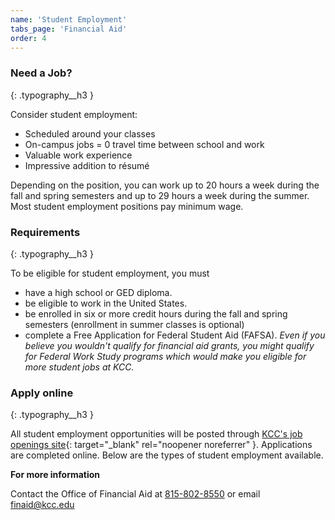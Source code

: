 ```yaml
---
name: 'Student Employment'
tabs_page: 'Financial Aid'
order: 4
---
```


### Need a Job?
{: .typography__h3 }

Consider student employment:

- Scheduled around your classes
- On-campus jobs = 0 travel time between school and work
- Valuable work experience
- Impressive addition to résumé

Depending on the position, you can work up to 20 hours a week during the fall and spring semesters and up to 29 hours a week during the summer. Most student employment positions pay minimum wage.

### Requirements
{: .typography__h3 }

To be eligible for student employment, you must

- have a high school or GED diploma.
- be eligible to work in the United States.
- be enrolled in six or more credit hours during the fall and spring semesters (enrollment in summer classes is optional)
- complete a Free Application for Federal Student Aid (FAFSA). _Even if you believe you wouldn't qualify for financial aid grants, you might qualify for Federal Work Study programs which would make you eligible for more student jobs at KCC._

### Apply online
{: .typography__h3 }

All student employment opportunities will be posted through [KCC's job openings site](https://www.governmentjobs.com/careers/kankakeecc/transferjobs){: target="_blank" rel="noopener noreferrer" }. Applications are completed online. Below are the types of student employment available.

**For more information**

Contact the Office of Financial Aid at [815-802-8550](tel:18158028550) or email [finaid@kcc.edu](mailto:finaid@kcc.edu)
